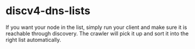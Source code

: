 # discv4-dns-lists
If you want your node in the list, simply run your client and make sure it is reachable through discovery. The crawler will pick it up and sort it into the right list automatically.
